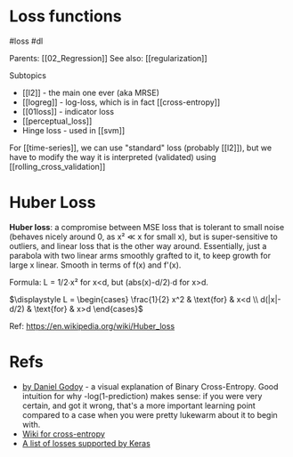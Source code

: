 # Loss functions

#loss #dl

Parents: [[02_Regression]]
See also: [[regularization]]

Subtopics
* [[l2]] - the main one ever (aka MRSE)
* [[logreg]] - log-loss, which is in fact [[cross-entropy]]
* [[01loss]] - indicator loss
* [[perceptual_loss]]
* Hinge loss - used in [[svm]]

For [[time-series]], we can use "standard" loss (probably [[l2]]), but we have to modify the way it is interpreted (validated) using [[rolling_cross_validation]]
 
# Huber Loss

**Huber loss**: a compromise between MSE loss that is tolerant to small noise (behaves nicely around 0, as x² ≪ x for small x), but is super-sensitive to outliers, and linear loss that is the other way around. Essentially, just a parabola with two linear arms smoothly grafted to it, to keep growth for large x linear. Smooth in terms of f(x) and f'(x).

Formula: L = 1/2∙x² for x<d, but (abs(x)-d/2)∙d for x>d. 

$\displaystyle L = \begin{cases} \frac{1}{2} x^2 & \text{for} & x<d \\ d(|x|-d/2) & \text{for} & x>d \end{cases}$

Ref: https://en.wikipedia.org/wiki/Huber_loss

# Refs

* [by Daniel Godoy](https://towardsdatascience.com/understanding-binary-cross-entropy-log-loss-a-visual-explanation-a3ac6025181a) - a visual explanation of Binary Cross-Entropy. Good intuition for why -log(1-prediction) makes sense: if you were very certain, and got it wrong, that's a more important learning point compared to a case when you were pretty lukewarm about it to begin with.
* [Wiki for cross-entropy](https://en.wikipedia.org/wiki/Cross_entropy)
* [A list of losses supported by Keras](https://keras.io/losses/)